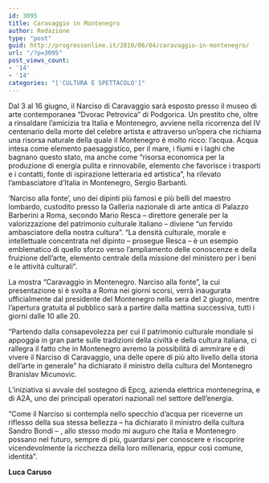 ```yaml
---
id: 3095
title: Caravaggio in Montenegro
author: Redazione
type: "post"
guid: http://progressonline.it/2010/06/04/caravaggio-in-montenegro/
url: "/?p=3095"
post_views_count:
- '14'
- '14'
categories: "['CULTURA E SPETTACOLO']"
---
```


Dal 3 al 16 giugno, il Narciso di Caravaggio sarà esposto presso il museo di arte contemporanea “Dvorac Petrovica” di Podgorica. Un prestito che, oltre a rinsaldare l’amicizia tra Italia e Montenegro, avviene nella ricorrenza del IV centenario della morte del celebre artista e attraverso un’opera che richiama una risorsa naturale della quale il Montenegro è molto ricco: l’acqua. Acqua intesa come elemento paesaggistico, per il mare, i fiumi e i laghi che bagnano questo stato, ma anche come “risorsa economica per la produzione di energia pulita e rinnovabile, elemento che favorisce i trasporti e i contatti, fonte di ispirazione letteraria ed artistica”, ha rilevato l’ambasciatore d’Italia in Montenegro, Sergio Barbanti.

‘Narciso alla fonte’, uno dei dipinti più famosi e più belli del maestro lombardo, custodito presso la Galleria nazionale di arte antica di Palazzo Barberini a Roma, secondo Mario Resca – direttore generale per la valorizzazione del patrimonio culturale italiano – diviene “un fervido ambasciatore della nostra cultura”. “La densità culturale, morale e intellettuale concentrata nel dipinto – prosegue Resca – è un esempio emblematico di quello sforzo verso l’ampliamento delle conoscenze e della fruizione dell’arte, elemento centrale della missione del ministero per i beni e le attività culturali”.

La mostra “Caravaggio in Montenegro. Narciso alla fonte”, la cui presentazione si è svolta a Roma nei giorni scorsi, verrà inaugurata ufficialmente dal presidente del Montenegro nella sera del 2 giugno, mentre l’apertura gratuita al pubblico sarà a partire dalla mattina successiva, tutti i giorni dalle 10 alle 20.

“Partendo dalla consapevolezza per cui il patrimonio culturale mondiale si appoggia in gran parte sulle tradizioni della civiltà e della cultura italiana, ci rallegra il fatto che in Montenegro avremo la possibilità di ammirare e di vivere il Narciso di Caravaggio, una delle opere di più alto livello della storia dell’arte in generale” ha dichiarato il ministro della cultura del Montenegro Branislav Micunovic.

L’iniziativa si avvale del sostegno di Epcg, azienda elettrica montenegrina, e di A2A, uno dei principali operatori nazionali nel settore dell’energia.

“Come il Narciso si contempla nello specchio d’acqua per riceverne un riflesso della sua stessa bellezza – ha dichiarato il ministro della cultura Sandro Bondi – , allo stesso modo mi auguro che Italia e Montenegro possano nel futuro, sempre di più, guardarsi per conoscere e riscoprire vicendevolmente la ricchezza della loro millenaria, eppur così comune, identità”.

**Luca Caruso**